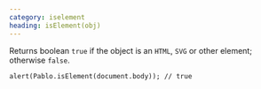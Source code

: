```yaml
---
category: iselement
heading: isElement(obj)
---
```


Returns boolean `true` if the object is an `HTML`, `SVG` or other element; otherwise `false`.

    alert(Pablo.isElement(document.body)); // true